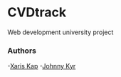# CVDtrack
Web development university project

### Authors
-[Xaris Kap](https://github.com/xariskap)
-[Johnny Kyr](https://github.com/JohnnyKyr)
